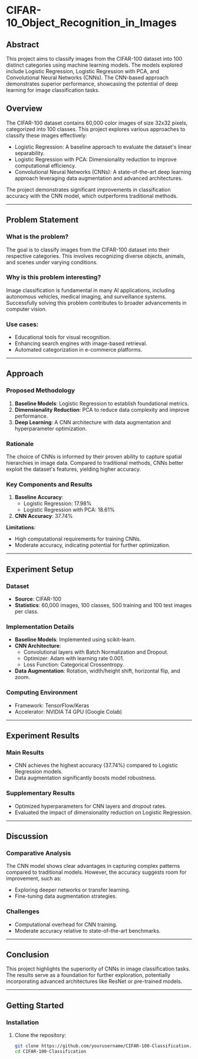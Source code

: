 # CIFAR-10_Object_Recognition_in_Images

## Abstract
This project aims to classify images from the CIFAR-100 dataset into 100 distinct categories using machine learning models. The models explored include Logistic Regression, Logistic Regression with PCA, and Convolutional Neural Networks (CNNs). The CNN-based approach demonstrates superior performance, showcasing the potential of deep learning for image classification tasks.

## Overview
The CIFAR-100 dataset contains 60,000 color images of size 32x32 pixels, categorized into 100 classes. This project explores various approaches to classify these images effectively:
- Logistic Regression: A baseline approach to evaluate the dataset's linear separability.
- Logistic Regression with PCA: Dimensionality reduction to improve computational efficiency.
- Convolutional Neural Networks (CNNs): A state-of-the-art deep learning approach leveraging data augmentation and advanced architectures.

The project demonstrates significant improvements in classification accuracy with the CNN model, which outperforms traditional methods.

---

## Problem Statement
### What is the problem?
The goal is to classify images from the CIFAR-100 dataset into their respective categories. This involves recognizing diverse objects, animals, and scenes under varying conditions.

### Why is this problem interesting?
Image classification is fundamental in many AI applications, including autonomous vehicles, medical imaging, and surveillance systems. Successfully solving this problem contributes to broader advancements in computer vision.

### Use cases:
- Educational tools for visual recognition.
- Enhancing search engines with image-based retrieval.
- Automated categorization in e-commerce platforms.

---

## Approach
### Proposed Methodology
1. **Baseline Models**: Logistic Regression to establish foundational metrics.
2. **Dimensionality Reduction**: PCA to reduce data complexity and improve performance.
3. **Deep Learning**: A CNN architecture with data augmentation and hyperparameter optimization.

### Rationale
The choice of CNNs is informed by their proven ability to capture spatial hierarchies in image data. Compared to traditional methods, CNNs better exploit the dataset's features, yielding higher accuracy.

### Key Components and Results
1. **Baseline Accuracy**:
   - Logistic Regression: 17.98%
   - Logistic Regression with PCA: 18.61%
2. **CNN Accuracy**: 37.74%

**Limitations**:
- High computational requirements for training CNNs.
- Moderate accuracy, indicating potential for further optimization.

---

## Experiment Setup
### Dataset
- **Source**: CIFAR-100
- **Statistics**: 60,000 images, 100 classes, 500 training and 100 test images per class.

### Implementation Details
- **Baseline Models**: Implemented using scikit-learn.
- **CNN Architecture**:
  - Convolutional layers with Batch Normalization and Dropout.
  - Optimizer: Adam with learning rate 0.001.
  - Loss Function: Categorical Crossentropy.
- **Data Augmentation**: Rotation, width/height shift, horizontal flip, and zoom.

### Computing Environment
- Framework: TensorFlow/Keras
- Accelerator: NVIDIA T4 GPU (Google Colab)

---

## Experiment Results
### Main Results
- CNN achieves the highest accuracy (37.74%) compared to Logistic Regression models.
- Data augmentation significantly boosts model robustness.

### Supplementary Results
- Optimized hyperparameters for CNN layers and dropout rates.
- Evaluated the impact of dimensionality reduction on Logistic Regression.

---

## Discussion
### Comparative Analysis
The CNN model shows clear advantages in capturing complex patterns compared to traditional models. However, the accuracy suggests room for improvement, such as:
- Exploring deeper networks or transfer learning.
- Fine-tuning data augmentation strategies.

### Challenges
- Computational overhead for CNN training.
- Moderate accuracy relative to state-of-the-art benchmarks.

---

## Conclusion
This project highlights the superiority of CNNs in image classification tasks. The results serve as a foundation for further exploration, potentially incorporating advanced architectures like ResNet or pre-trained models.

---

## Getting Started
### Installation
1. Clone the repository:
   ```bash
   git clone https://github.com/yourusername/CIFAR-100-Classification.git
   cd CIFAR-100-Classification
